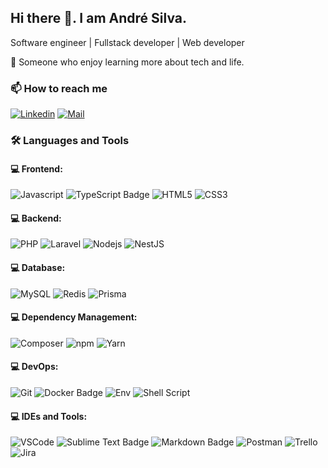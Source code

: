 <h2 align='left'><strong>Hi there 👋. I am André Silva.</strong></h2>

<p align='left'>Software engineer | Fullstack developer | Web developer</p>

<p align='left'> 💬 Someone who enjoy learning more about tech and life.</p>

### 📫 How to reach me

[![Linkedin](https://img.shields.io/badge/LinkedIn-Andre%20Silva-blue?logo=Linkedin&logoColor=blue&labelColor=white)](https://www.linkedin.com/in/andre-luis-carvalho-silva/)
[![Mail](https://img.shields.io/badge/Mail-andreluis_x@msn.com-blue?logo=Gmail&logoColor=blue&labelColor=white)](mailto:andreluis_x@msn.com)

### 🛠️ Languages and Tools 

#### 💻 Frontend:
![Javascript](https://img.shields.io/badge/JavaScript-F7DF1E?style=for-the-badge&logo=javascript&logoColor=black)
![TypeScript Badge](https://img.shields.io/badge/TypeScript-3178C6?logo=typescript&style=for-the-badge&logoColor=white)
![HTML5](https://img.shields.io/badge/-HTML5-E34F26?style=for-the-badge&logo=html5&logoColor=white)
![CSS3](https://img.shields.io/badge/-CSS3-1572B6?style=for-the-badge&logo=css3)

#### 💻 Backend:
![PHP](https://img.shields.io/badge/PHP-777BB4?logo=php&style=for-the-badge&logoColor=white)
![Laravel](https://img.shields.io/badge/Laravel-FF2D20?logo=laravel&style=for-the-badge&logoColor=white)
![Nodejs](https://img.shields.io/badge/Node.js-43853D.svg?style=for-the-badge&logo=node.js&logoColor=white)
![NestJS](https://img.shields.io/badge/NestJS-E0234E?logo=nestjs&style=for-the-badge&logoColor=white)

#### 💻 Database:
![MySQL](https://img.shields.io/badge/MySQL-005C84?style=for-the-badge&logo=mysql&logoColor=white)
![Redis](https://img.shields.io/badge/Redis-DC382D?logo=redis&&style=for-the-badge&logoColor=white)
![Prisma](https://img.shields.io/badge/Prisma-2D3748?logo=prisma&style=for-the-badge&logoColor=white)

#### 💻 Dependency Management:
![Composer](https://img.shields.io/badge/Composer-885630?logo=composer&style=for-the-badge&logoColor=white)
![npm](https://img.shields.io/badge/npm-CB3837?logo=npm&style=for-the-badge&logoColor=white)
![Yarn](https://img.shields.io/badge/Yarn-2C8EBB?logo=yarn&style=for-the-badge&logoColor=white)

#### 💻 DevOps:
![Git](https://img.shields.io/badge/GIT-E44C30?style=for-the-badge&logo=git&logoColor=white)
![Docker Badge](https://img.shields.io/badge/Docker-2496ED?logo=docker&style=for-the-badge&logoColor=white)
![Env](https://img.shields.io/badge/.ENV-ECD53F?style=for-the-badge&logo=dotenv&logoColor=black)
![Shell Script](https://img.shields.io/badge/Shell_Script-121011?style=for-the-badge&logo=gnu-bash&logoColor=white)

#### 💻 IDEs and Tools:
![VSCode](https://img.shields.io/badge/Visual_Studio_Code-0078D4?style=for-the-badge&logo=visual%20studio%20code&logoColor=white)
![Sublime Text Badge](https://img.shields.io/badge/Sublime%20Text-FF9800?logo=sublimetext&style=for-the-badge&logoColor=white)
![Markdown Badge](https://img.shields.io/badge/Markdown-000?logo=markdown&style=for-the-badge&logoColor=white)
![Postman](https://img.shields.io/badge/Postman-FF6C37?style=for-the-badge&logo=postman&logoColor=white)
![Trello](https://img.shields.io/badge/Trello-0052CC?style=for-the-badge&logo=trello&logoColor=white)
![Jira](https://img.shields.io/badge/Jira-0052CC?logo=jira&style=for-the-badge&logoColor=white)



<!--
**dehsilvadeveloper/dehsilvadeveloper** is a ✨ _special_ ✨ repository because its `README.md` (this file) appears on your GitHub profile.

Here are some ideas to get you started:

- 🔭 I’m currently working on ...
- 🌱 I’m currently learning ...
- 👯 I’m looking to collaborate on ...
- 🤔 I’m looking for help with ...
- 💬 Ask me about ...
- 📫 How to reach me: ...
- 😄 Pronouns: ...
- ⚡ Fun fact: ...
-->
